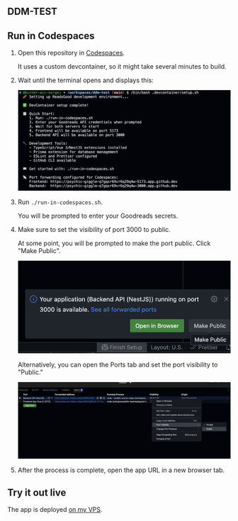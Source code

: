 ## DDM-TEST

## Run in Codespaces

1. Open this repository in [Codespaces](https://github.com/codespaces/new?repo=1027430466).

   It uses a custom devcontainer, so it might take several minutes to build.

2. Wait until the terminal opens and displays this:

    ![terminal](.images/2.png)

3. Run `./run-in-codespaces.sh`.

    You will be prompted to enter your Goodreads secrets.

4. Make sure to set the visibility of port 3000 to public.

    At some point, you will be prompted to make the port public. Click "Make Public".

    ![prompt](.images/3.png)

    Alternatively, you can open the Ports tab and set the port visibility to "Public."

    ![alt text](.images/4.png)

5. After the process is complete, open the app URL in a new browser tab.

## Try it out live

The app is deployed [on my VPS](https://rg.lushchik.com/).
